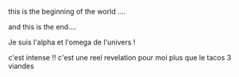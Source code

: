 this is the beginning of the world ....



and this is the end....


Je suis l'alpha et l'omega de l'univers !

c'est intense !! 
 c'est une reel revelation pour moi 
 plus que le tacos 3 viandes 
